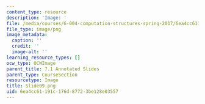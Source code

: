 ```yaml
---
content_type: resource
description: 'Image: '
file: /media/courses/6-004-computation-structures-spring-2017/6ea4cc61191c176d87723be128e03557_Slide09.png
file_type: image/png
image_metadata:
  caption: ''
  credit: ''
  image-alt: ''
learning_resource_types: []
ocw_type: OCWImage
parent_title: 7.1 Annotated Slides
parent_type: CourseSection
resourcetype: Image
title: Slide09.png
uid: 6ea4cc61-191c-176d-8772-3be128e03557
---
```

